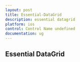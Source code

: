 ```yaml
---
layout: post
title: Essential-DataGrid
description: essential datagrid
platform: ios
control: Control Name undefined
documentation: ug
---
```


## Essential DataGrid

